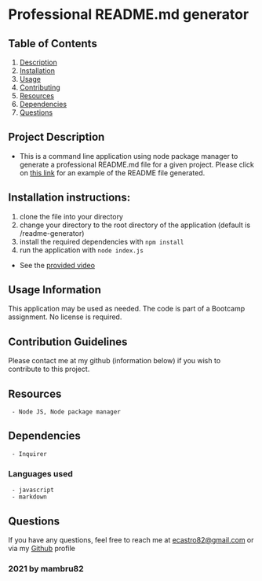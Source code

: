 
   # Professional README.md generator 
   
   ## Table of Contents
   1. [Description](#Project-Description)
   1. [Installation](#Installation-instructions)
   1. [Usage](#Usage-Information)
   1. [Contributing](#Contribution-Guidelines)
   1. [Resources](#Resources)
   1. [Dependencies](#Dependencies)
   1. [Questions](#Questions)

   ## Project Description
   - This is a command line application using node package manager to generate a professional README.md file for a given project. Please click on [this link](1) for an example of the README file generated.

   ## Installation instructions:
   1. clone the file into your directory 
   1. change your directory to the root directory of the application (default is /readme-generator)
   1. install the required dependencies with `npm install` 
   1. run the application with `node index.js`

   - See the [provided video](2)

   ## Usage Information
   This application may be used as needed. The code is part of a Bootcamp assignment. No license is required.
   ## Contribution Guidelines
   Please contact me at my github (information below) if you wish to contribute to this project.
   ## Resources
     - Node JS, Node package manager
   ## Dependencies
     - Inquirer 
   ### Languages used
     - javascript
     - markdown

   ## Questions
   If you have any questions, feel free to reach me at ecastro82@gmail.com or via my [Github](https://github.com/mambru82) profile 
  
   ### 2021 by mambru82
   [1]: https://github.com/mambru82/readme-generator/blob/main/dist/README.md
   [2]: https://github.com/mambru82/readme-generator/blob/main/src/Week9ChallengeDemo.mp4
     
